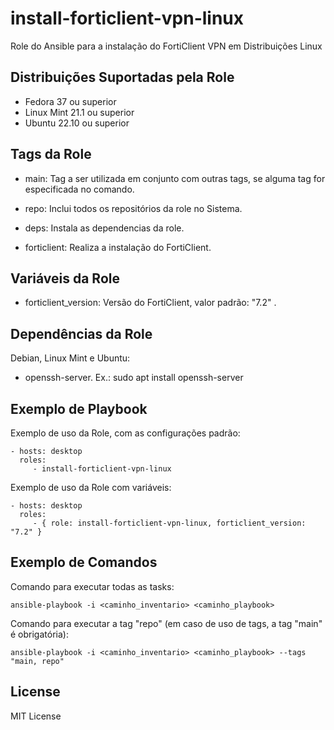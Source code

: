 install-forticlient-vpn-linux
=========

Role do Ansible para a instalação do FortiClient VPN em Distribuições Linux


Distribuições Suportadas pela Role
------------
- Fedora 37 ou superior
- Linux Mint 21.1 ou superior
- Ubuntu 22.10 ou superior


Tags da Role 
--------------

- main: Tag a ser utilizada em conjunto com outras tags, se alguma tag for especificada no comando.

- repo: Inclui todos os repositórios da role no Sistema.
- deps: Instala as dependencias da role.
- forticlient: Realiza a instalação do FortiClient.


Variáveis da Role 
--------------

- forticlient_version: Versão do FortiClient, valor padrão: "7.2" .


Dependências da Role 
--------------

Debian, Linux Mint e Ubuntu:

- openssh-server. Ex.: sudo apt install openssh-server


Exemplo de Playbook
----------------

Exemplo de uso da Role, com as configurações padrão:

    - hosts: desktop
      roles:
         - install-forticlient-vpn-linux

Exemplo de uso da Role com variáveis:

    - hosts: desktop
      roles:
         - { role: install-forticlient-vpn-linux, forticlient_version: "7.2" }


Exemplo de Comandos
----------------

Comando para executar todas as tasks:

    ansible-playbook -i <caminho_inventario> <caminho_playbook>

Comando para executar a tag "repo" (em caso de uso de tags, a tag "main" é obrigatória):

    ansible-playbook -i <caminho_inventario> <caminho_playbook> --tags "main, repo"


License
-------

MIT License